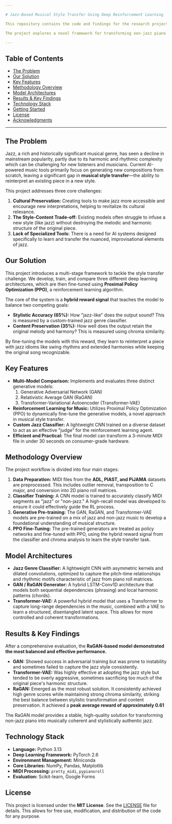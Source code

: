 ```yaml
---

# Jazz-Based Musical Style Transfer Using Deep Reinforcement Learning

This repository contains the code and findings for the research project, "Jazz-Based Musical Style Transfer," a final year project for the Bachelor of Computer Science at Tunku Abdul Rahman University of Management and Technology (TAR UMT).

The project explores a novel framework for transforming non-jazz piano MIDI files into stylistically authentic jazz pieces by leveraging a combination of deep generative models and reinforcement learning.

---
```


## Table of Contents
- [The Problem](#the-problem)
- [Our Solution](#our-solution)
- [Key Features](#key-features)
- [Methodology Overview](#methodology-overview)
- [Model Architectures](#model-architectures)
- [Results & Key Findings](#results--key-findings)
- [Technology Stack](#technology-stack)
- [Getting Started](#getting-started)
- [License](#license)
- [Acknowledgments](#acknowledgments)

---

## The Problem

Jazz, a rich and historically significant musical genre, has seen a decline in mainstream popularity, partly due to its harmonic and rhythmic complexity which can be challenging for new listeners and musicians. Current AI-powered music tools primarily focus on generating new compositions from scratch, leaving a significant gap in **musical style transfer**—the ability to reinterpret an existing piece in a new style.

This project addresses three core challenges:
1.  **Cultural Preservation:** Creating tools to make jazz more accessible and encourage new interpretations, helping to revitalize its cultural relevance.
2.  **The Style-Content Trade-off:** Existing models often struggle to infuse a new style (like jazz) without destroying the melodic and harmonic structure of the original piece.
3.  **Lack of Specialized Tools:** There is a need for AI systems designed specifically to learn and transfer the nuanced, improvisational elements of jazz.

## Our Solution

This project introduces a multi-stage framework to tackle the style transfer challenge. We develop, train, and compare three different deep learning architectures, which are then fine-tuned using **Proximal Policy Optimization (PPO)**, a reinforcement learning algorithm.

The core of the system is a **hybrid reward signal** that teaches the model to balance two competing goals:
- **Stylistic Accuracy (65%):** How "jazz-like" does the output sound? This is measured by a custom-trained jazz genre classifier.
- **Content Preservation (35%):** How well does the output retain the original melody and harmony? This is measured using chroma similarity.

By fine-tuning the models with this reward, they learn to reinterpret a piece with jazz idioms like swing rhythms and extended harmonies while keeping the original song recognizable.

## Key Features

- **Multi-Model Comparison:** Implements and evaluates three distinct generative models:
    1.  Generative Adversarial Network (GAN)
    2.  Relativistic Average GAN (RaGAN)
    3.  Transformer-Variational Autoencoder (Transformer-VAE)
- **Reinforcement Learning for Music:** Utilizes Proximal Policy Optimization (PPO) to dynamically fine-tune the generative models, a novel approach in musical style transfer.
- **Custom Jazz Classifier:** A lightweight CNN trained on a diverse dataset to act as an effective "judge" for the reinforcement learning agent.
- **Efficient and Practical:** The final model can transform a 3-minute MIDI file in under 30 seconds on consumer-grade hardware.

## Methodology Overview

The project workflow is divided into four main stages:

1.  **Data Preparation:** MIDI files from the **ADL, PIAST, and PiJAMA** datasets are preprocessed. This includes outlier removal, transposition to C major, and conversion into 2D piano roll matrices.
2.  **Classifier Training:** A CNN model is trained to accurately classify MIDI segments as "jazz" or "non-jazz." A high-recall model was developed to ensure it could effectively guide the RL process.
3.  **Generative Pre-training:** The GAN, RaGAN, and Transformer-VAE models are pre-trained on a mix of jazz and non-jazz music to develop a foundational understanding of musical structure.
4.  **PPO Fine-Tuning:** The pre-trained generators are treated as policy networks and fine-tuned with PPO, using the hybrid reward signal from the classifier and chroma analysis to learn the style transfer task.

## Model Architectures

- **Jazz Genre Classifier:** A lightweight CNN with asymmetric kernels and dilated convolutions, optimized to capture the pitch-time relationships and rhythmic motifs characteristic of jazz from piano roll matrices.
- **GAN / RaGAN Generator:** A hybrid LSTM-Conv1D architecture that models both sequential dependencies (phrasing) and local harmonic patterns (chords).
- **Transformer-VAE:** A powerful hybrid model that uses a Transformer to capture long-range dependencies in the music, combined with a VAE to learn a structured, disentangled latent space. This allows for more controlled and coherent transformations.

## Results & Key Findings

After a comprehensive evaluation, the **RaGAN-based model demonstrated the most balanced and effective performance.**

- **GAN:** Showed success in adversarial training but was prone to instability and sometimes failed to capture the jazz style consistently.
- **Transformer-VAE:** Was highly effective at adopting the jazz style but tended to be overly aggressive, sometimes sacrificing too much of the original piece's harmonic structure.
- **RaGAN:** Emerged as the most robust solution. It consistently achieved high genre scores while maintaining strong chroma similarity, striking the best balance between stylistic transformation and content preservation. It achieved a **peak average reward of approximately 0.61**

The RaGAN model provides a stable, high-quality solution for transforming non-jazz piano into musically coherent and stylistically authentic jazz.

## Technology Stack

- **Language:** Python 3.13
- **Deep Learning Framework:** PyTorch 2.6
- **Environment Management:** Miniconda
- **Core Libraries:** NumPy, Pandas, Matplotlib
- **MIDI Processing:** `pretty_midi`, `pypianoroll`
- **Evaluation:** Scikit-learn, Google Forms

## License

This project is licensed under the **MIT License**. See the [LICENSE](LICENSE) file for details. This allows for free use, modification, and distribution of the code for any purpose.
